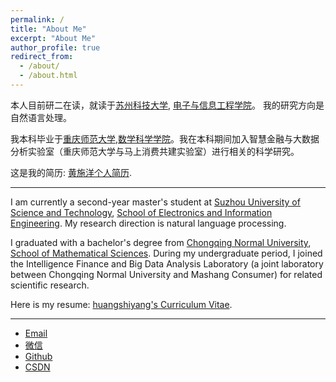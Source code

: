```yaml
---
permalink: /
title: "About Me"
excerpt: "About Me"
author_profile: true
redirect_from: 
  - /about/
  - /about.html
---
```




本人目前研二在读，就读于[苏州科技大学](https://www.usts.edu.cn/), [电子与信息工程学院](https://eie.usts.edu.cn/)。 我的研究方向是自然语言处理。

我本科毕业于[重庆师范大学](https://www.cqnu.edu.cn/),[数学科学学院](https://math.cqnu.edu.cn/)。我在本科期间加入智慧金融与大数据分析实验室（重庆师范大学与马上消费共建实验室）进行相关的科学研究。

这是我的简历: [黄施洋个人简历](../assets/Curriculum_Vitae.pdf).

---

I am currently a second-year master's student at [Suzhou University of Science and Technology](https://www.usts.edu.cn/), [School of Electronics and Information Engineering](https://eie.usts.edu.cn/). My research direction is natural language processing.

I graduated with a bachelor's degree from [Chongqing Normal University](https://www.cqnu.edu.cn/), [School of Mathematical Sciences](https://math.cqnu.edu.cn/). During my undergraduate period, I joined the Intelligence Finance and Big Data Analysis Laboratory (a joint laboratory between Chongqing Normal University and Mashang Consumer) for related scientific research.

Here is my resume: [huangshiyang's Curriculum Vitae](../assets/Curriculum_Vitae.pdf).

---

* [Email](1347597531@qq.com)
* [微信](../images/wechat.jpg)
* [Github](https://github.com/EEE1even)
* [CSDN](https://blog.csdn.net/weixin_48435461?spm=1000.2115.3001.5343)


